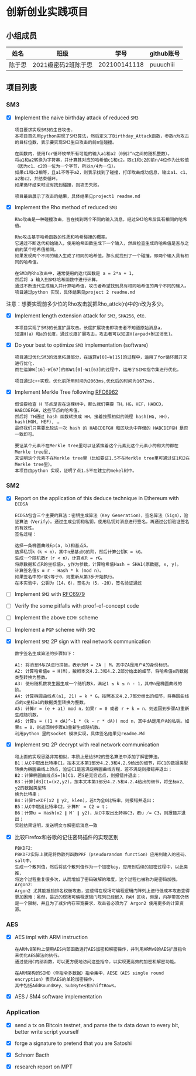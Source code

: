 
# 创新创业实践项目

## 小组成员

| 姓名   | 班级          | 学号             | github账号|
| ------ | ------------- | ----------------| ---------|
|陈于思 | 2021级密码2班陈于思 | 202100141118 | puuuchiii|

## 项目列表

### SM3

- [x] Implement the naive birthday attack of reduced `SM3`

      项目要求实现SM3的生日攻击.
      本项目首先用python实现了SM3算法，然后定义了Birthday_Attack函数，参数n为攻击的目标位数，表示要实现SM3生日攻击的前n位碰撞。

      在函数内，使用for循环枚举所有可能的输入a1和a2（0到2^n之间的随机整数）。
      将a1和a2转换为字符串，并计算其对应的哈希值c1和c2。取c1和c2的前n/4位作为比较值（因为c1、c2的一位为一个字节，所以n/4为一位）。
      如果c1和c2相等，且a1不等于a2，则表示找到了碰撞，打印攻击成功信息，输出a1、c1、a2和c2，并结束循环。
      如果循环结束时没有找到碰撞，则攻击失败。

      项目最后展示了攻击的结果，具体结果见project1 readme.md

      
- [x] Implement the Rho method of reduced `SM3`
      
      Rho攻击是一种碰撞攻击，旨在找到两个不同的输入消息，经过SM3哈希后具有相同的哈希值。

      Rho攻击基于哈希函数的性质和哈希碰撞的概率。
      它通过不断迭代初始输入，使用哈希函数生成下一个输入，然后检查生成的哈希值是否与之前的某个哈希值相同。
      如果发现两个不同的输入生成了相同的哈希值，那么就找到了一个碰撞，即两个输入具有相同的哈希值。

      在SM3的Rho攻击中，通常使用的迭代函数是 a = 2*a + 1，
      然后将 a 输入到SM3哈希函数中进行计算。
      通过不断迭代生成输入并计算哈希值，攻击者希望找到具有相同哈希值的两个不同的输入。
      项目通过python 实现，具体结果见project 2 readme.md

注意：想要实现前多少位的Rho攻击就把Rho_attck(n)中的n改为多少。
- [x] Implement length extension attack for `SM3`, `SHA256`, etc.

      本项目实现了SM3的长度扩展攻击。长度扩展攻击即攻击者不知道原始消息a，
      知道H(a）和a的长度，通过长度扩展攻击，攻击者可以知道H(a+pad+附加消息)。
      
      
- [x] Do your best to optimize `SM3` implementation (software)
      
      项目通过优化SM3的消息拓展部分，在运算W[0]—W[15]的过程中，运用了for循环展开来进行优化，
      而在运算W[16]—W[67]的即W1[0]—W1[63]的过程中，运用了SIMD指令集进行优化。
      
      项目通过c++实现，优化前所用时间为2063ms,优化后的时间为1672ms.
- [x] Implement Merkle Tree following [RFC6962](https://www.rfc-editor.org/info/rfc6962)

      假设要检查 H 节点是否在这棵树中，那么我们需要 TH，HG，HEF，HABCD，HABCDEFGH，这些节点的哈希值。
      然后将 TH通过 hash 函数转换成 HH，接着按照相似的流程 hash(HG, HH)，hash(HGH, HEF), …
      最终我们只需要比较这一次 hash 的 HABCDEFGH 和区块头中存储的 HABCDEFGH 是否一致即可。

      要证某个元素不在Merkle tree里可以证紧挨着这个元素比这个元素小的和大的都在Merkle tree里,
      来证明这个元素不在Merkle tree里（比如要证1.5不在Merkle tree里可通过证1和2在Merkle tree里）。
      本项目由python 实现，证明了点1.5不在建立的mekel树中。      
### SM2

- [x] Report on the application of this deduce technique in Ethereum with `ECDSA`

      ECDSA包含三个主要的算法：密钥生成算法（Key Generation），签名算法（Sign），验证算法（Verify）。通过生成公钥和私钥，使用私钥对消息进行签名，再通过公钥验证签名的有效性。
      签名过程：

      选择一条椭圆曲线Ep(a, b)和基点G。
      选择私钥k（k < n），其中n是基点G的阶，然后计算公钥K = kG。
      生成一个随机数r（r < n），计算点R = rG。
      将原数据和点R的坐标值x、y作为参数，计算哈希值Hash = SHA1(原数据, x, y)。
      计算签名值s ≡ r - Hash * k (mod n)。
      如果签名中的r或s等于0，则重新从第3步开始执行。
      在本实验中，公钥为（14，6），签名为（5，-20），签名验证通过
- [ ] Implement `SM2` with [RFC6979](https://www.rfc-editor.org/info/rfc6979)
- [ ] Verify the some pitfalls with proof-of-concept code
- [ ] Implement the above `ECMH` scheme
- [ ] Implement a `PGP` scheme with `SM2`

- [x] Implement `SM2` 2P sign with real network communication

      数字签名生成算法的步骤如下：

      A1: 将消息M与ZA进行拼接，表示为M = ZA | M。其中ZA是用户A的身份标识。
      A2: 计算哈希值e = H(M)，按照本文4.2.3和4.2.2部分给出的细节，将哈希值e的数据类型转换为整数。
      A3: 使用随机数发生器生成一个随机数k，满足1 ≤ k ≤ n - 1，其中n是椭圆曲线的阶。
      A4: 计算椭圆曲线点(a1, 21) = k * G，按照本文4.2.7部分给出的细节，将椭圆曲线点的x坐标a1的数据类型转换为整数。
      A5: 计算r = (e + a1) mod n，如果r = 0 或者 r + k = n，则返回到步骤A3重新生成随机数。
      A6: 计算s = ((1 + dA)^-1 * (k - r * dA)) mod n，其中dA是用户A的私钥。如果s = 0，则返回到步骤A3重新生成随机数。
      利用python 里的socket 模块实现，具体签名结果见readme.Md
- [x] Implement `SM2` 2P decrypt with real network communication
      
      和上面的实现思路非常相似，本质上是给SM2的签名算法中添加了解密算法。
      B1：从C中取出比特串C1，按本文本第1部分4.2.3和4.2.9给出的细节，将C1的数据类型转换为椭圆曲线上的点，验证C1是否满足椭圆曲线方程，若不满足则报错并退出；
      B2：计算椭圆曲线点S=[h]C1，若S是无穷远点，则报错并退出；
      B3：计算[dB]C1=(x2,y2)，按本文本第1部分4.2.5和4.2.4给出的细节，将坐标x2、y2的数据类型转
      换为比特串；
      B4：计算t=KDF(x2 ∥ y2, klen)，若t为全0比特串，则报错并退出；
      B5：从C中取出比特串C2，计算M′ = C2 ⊕ t；
      B6：计算u = Hash(x2 ∥ M′ ∥ y2)，从C中取出比特串C3，若u ̸= C3，则报错并退出；
      实验结果证明，发送明文与解密后消息一致
- [x] 比较Firefox和谷歌的记住密码插件的实现区别
      
      PBKDF2:
      PBKDF2实际上就是将伪散列函数PRF（pseudorandom function）应用到输入的密码、salt中，
      生成一个散列值，然后将这个散列值作为一个加密key，应用到后续的加密过程中，以此类推，
      将这个过程重复很多次，从而增加了密码破解的难度，这个过程也被称为是密码加强。
      Argon2:
      Argon2 尤其能抵挡排名权衡攻击，这使得在现场可编程逻辑门阵列上进行低成本攻击变得更加困难：虽然，最近的现场可编程逻辑门阵列已经嵌入 RAM 区块，但是，内存带宽仍然是一个限制，并且为了减少内存带宽要求，攻击者必须为了 Argon2 使用更多的计算资源。
### AES
- [x] AES impl with ARM instruction
      
      在ARMv8架构上使用AES内部函数进行AES加密和解密操作，并利用ARMv8的AES扩展指令来优化AES算法的执行。
      通过使用C内部函数，可以更方便地访问这些指令，以实现更高效的加密和解密功能。

      在ARM架构的SIMD（单指令多数据）指令集中，AESE（AES single round encryption）表示AES的单轮加密操作，
      其中包括AddRoundKey、SubBytes和ShiftRows。
- [x] AES / SM4 software implementation

### Application
- [x] send a tx on Bitcoin testnet, and parse the tx data down to every bit, better write script yourself
- [x] forge a signature to pretend that you are Satoshi

      
- [x] Schnorr Bacth
- [x] research report on MPT
